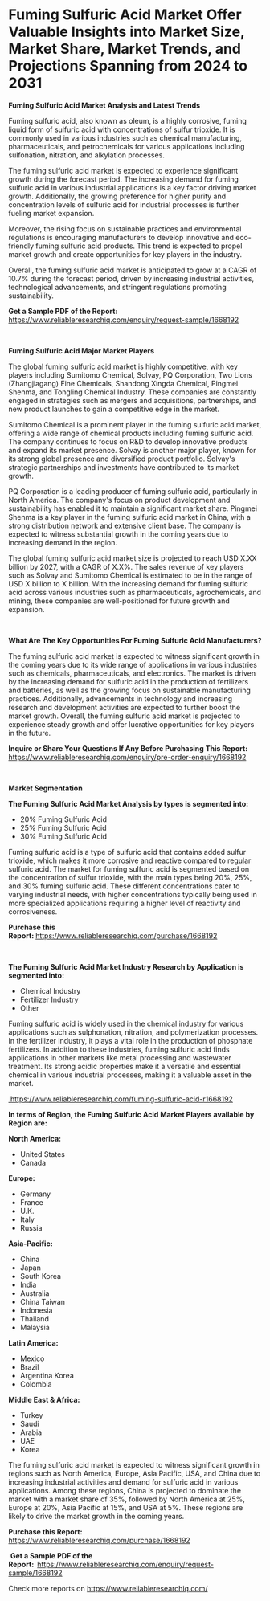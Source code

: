 <p><h1>Fuming Sulfuric Acid Market Offer Valuable Insights into Market Size, Market Share, Market Trends, and Projections Spanning from 2024 to 2031</h1></p><p><strong>Fuming Sulfuric Acid Market Analysis and Latest Trends</strong></p>
<p><p>Fuming sulfuric acid, also known as oleum, is a highly corrosive, fuming liquid form of sulfuric acid with concentrations of sulfur trioxide. It is commonly used in various industries such as chemical manufacturing, pharmaceuticals, and petrochemicals for various applications including sulfonation, nitration, and alkylation processes.</p><p>The fuming sulfuric acid market is expected to experience significant growth during the forecast period. The increasing demand for fuming sulfuric acid in various industrial applications is a key factor driving market growth. Additionally, the growing preference for higher purity and concentration levels of sulfuric acid for industrial processes is further fueling market expansion.</p><p>Moreover, the rising focus on sustainable practices and environmental regulations is encouraging manufacturers to develop innovative and eco-friendly fuming sulfuric acid products. This trend is expected to propel market growth and create opportunities for key players in the industry.</p><p>Overall, the fuming sulfuric acid market is anticipated to grow at a CAGR of 10.7% during the forecast period, driven by increasing industrial activities, technological advancements, and stringent regulations promoting sustainability.</p></p>
<p><strong>Get a Sample PDF of the Report:&nbsp;</strong> <a href="https://www.reliableresearchiq.com/enquiry/request-sample/1668192">https://www.reliableresearchiq.com/enquiry/request-sample/1668192</a></p>
<p>&nbsp;</p>
<p><strong>Fuming Sulfuric Acid Major Market Players</strong></p>
<p><p>The global fuming sulfuric acid market is highly competitive, with key players including Sumitomo Chemical, Solvay, PQ Corporation, Two Lions (Zhangjiagang) Fine Chemicals, Shandong Xingda Chemical, Pingmei Shenma, and Tongling Chemical Industry. These companies are constantly engaged in strategies such as mergers and acquisitions, partnerships, and new product launches to gain a competitive edge in the market.</p><p>Sumitomo Chemical is a prominent player in the fuming sulfuric acid market, offering a wide range of chemical products including fuming sulfuric acid. The company continues to focus on R&D to develop innovative products and expand its market presence. Solvay is another major player, known for its strong global presence and diversified product portfolio. Solvay's strategic partnerships and investments have contributed to its market growth.</p><p>PQ Corporation is a leading producer of fuming sulfuric acid, particularly in North America. The company's focus on product development and sustainability has enabled it to maintain a significant market share. Pingmei Shenma is a key player in the fuming sulfuric acid market in China, with a strong distribution network and extensive client base. The company is expected to witness substantial growth in the coming years due to increasing demand in the region.</p><p>The global fuming sulfuric acid market size is projected to reach USD X.XX billion by 2027, with a CAGR of X.X%. The sales revenue of key players such as Solvay and Sumitomo Chemical is estimated to be in the range of USD X billion to X billion. With the increasing demand for fuming sulfuric acid across various industries such as pharmaceuticals, agrochemicals, and mining, these companies are well-positioned for future growth and expansion.</p></p>
<p>&nbsp;</p>
<p><strong>What Are The Key Opportunities For Fuming Sulfuric Acid Manufacturers?</strong></p>
<p><p>The fuming sulfuric acid market is expected to witness significant growth in the coming years due to its wide range of applications in various industries such as chemicals, pharmaceuticals, and electronics. The market is driven by the increasing demand for sulfuric acid in the production of fertilizers and batteries, as well as the growing focus on sustainable manufacturing practices. Additionally, advancements in technology and increasing research and development activities are expected to further boost the market growth. Overall, the fuming sulfuric acid market is projected to experience steady growth and offer lucrative opportunities for key players in the future.</p></p>
<p><strong>Inquire or Share Your Questions If Any Before Purchasing This Report:</strong> <a href="https://www.reliableresearchiq.com/enquiry/pre-order-enquiry/1668192">https://www.reliableresearchiq.com/enquiry/pre-order-enquiry/1668192</a></p>
<p>&nbsp;</p>
<p><strong>Market Segmentation</strong></p>
<p><strong>The Fuming Sulfuric Acid Market Analysis by types is segmented into:</strong></p>
<p><ul><li>20% Fuming Sulfuric Acid</li><li>25% Fuming Sulfuric Acid</li><li>30% Fuming Sulfuric Acid</li></ul></p>
<p><p>Fuming sulfuric acid is a type of sulfuric acid that contains added sulfur trioxide, which makes it more corrosive and reactive compared to regular sulfuric acid. The market for fuming sulfuric acid is segmented based on the concentration of sulfur trioxide, with the main types being 20%, 25%, and 30% fuming sulfuric acid. These different concentrations cater to varying industrial needs, with higher concentrations typically being used in more specialized applications requiring a higher level of reactivity and corrosiveness.</p></p>
<p><strong>Purchase this Report:&nbsp;</strong><a href="https://www.reliableresearchiq.com/purchase/1668192">https://www.reliableresearchiq.com/purchase/1668192</a></p>
<p>&nbsp;</p>
<p><strong>The Fuming Sulfuric Acid Market Industry Research by Application is segmented into:</strong></p>
<p><ul><li>Chemical Industry</li><li>Fertilizer Industry</li><li>Other</li></ul></p>
<p><p>Fuming sulfuric acid is widely used in the chemical industry for various applications such as sulphonation, nitration, and polymerization processes. In the fertilizer industry, it plays a vital role in the production of phosphate fertilizers. In addition to these industries, fuming sulfuric acid finds applications in other markets like metal processing and wastewater treatment. Its strong acidic properties make it a versatile and essential chemical in various industrial processes, making it a valuable asset in the market.</p></p>
<p><a href="https://www.reliableresearchiq.com/fuming-sulfuric-acid-r1668192">&nbsp;https://www.reliableresearchiq.com/fuming-sulfuric-acid-r1668192</a></p>
<p><strong>In terms of Region, the Fuming Sulfuric Acid Market Players available by Region are:</strong></p>
<p>
    <p> <strong> North America: </strong>
        <ul>
            <li>United States</li>
            <li>Canada</li>
        </ul>
        </p> 
    <p> <strong> Europe: </strong>
        <ul>
            <li>Germany</li>
            <li>France</li>
            <li>U.K.</li>
            <li>Italy</li>
            <li>Russia</li>
        </ul>
        </p> 
    <p> <strong> Asia-Pacific: </strong>
        <ul>
            <li>China</li>
            <li>Japan</li>
            <li>South Korea</li>
            <li>India</li>
            <li>Australia</li>
            <li>China Taiwan</li>
            <li>Indonesia</li>
            <li>Thailand</li>
            <li>Malaysia</li>
        </ul>
        </p> 
    <p> <strong> Latin America: </strong>
        <ul>
            <li>Mexico</li>
            <li>Brazil</li>
            <li>Argentina Korea</li>
            <li>Colombia</li>
        </ul>
        </p> 
    <p> <strong> Middle East & Africa: </strong>
        <ul>
            <li>Turkey</li>
            <li>Saudi</li>
            <li>Arabia</li>
            <li>UAE</li>
            <li>Korea</li>
        </ul>
    </p>
    </p>
<p><p>The fuming sulfuric acid market is expected to witness significant growth in regions such as North America, Europe, Asia Pacific, USA, and China due to increasing industrial activities and demand for sulfuric acid in various applications. Among these regions, China is projected to dominate the market with a market share of 35%, followed by North America at 25%, Europe at 20%, Asia Pacific at 15%, and USA at 5%. These regions are likely to drive the market growth in the coming years.</p></p>
<p><strong>Purchase this Report: </strong><a href="https://www.reliableresearchiq.com/purchase/1668192">https://www.reliableresearchiq.com/purchase/1668192</a></p>
<p>&nbsp;<strong>Get a Sample PDF of the Report:&nbsp;&nbsp;</strong><a href="https://www.reliableresearchiq.com/enquiry/request-sample/1668192">https://www.reliableresearchiq.com/enquiry/request-sample/1668192</a></p>
<p><strong></strong></p>
<p>Check more reports on <a href="https://www.reliableresearchiq.com/">https://www.reliableresearchiq.com/</a></p>